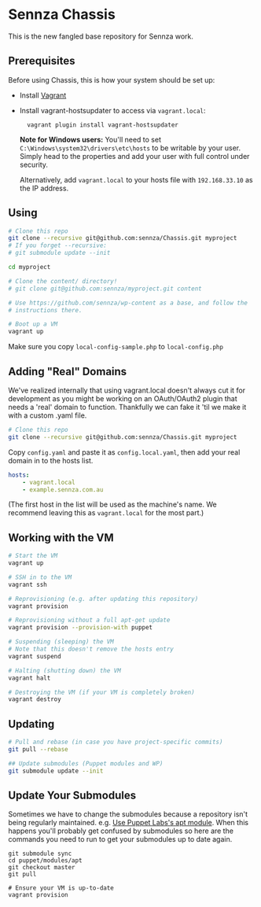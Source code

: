 # Sennza Chassis

This is the new fangled base repository for Sennza work.

## Prerequisites

Before using Chassis, this is how your system should be set up:

* Install [Vagrant](http://vagrantup.com/)
* Install vagrant-hostsupdater to access via `vagrant.local`:

		vagrant plugin install vagrant-hostsupdater

  **Note for Windows users:** You'll need to set
  `C:\Windows\system32\drivers\etc\hosts` to be writable by your user. Simply
  head to the properties and add your user with full control under security.

  Alternatively, add `vagrant.local` to your hosts file with `192.168.33.10` as
  the IP address.

## Using

```bash
# Clone this repo
git clone --recursive git@github.com:sennza/Chassis.git myproject
# If you forget --recursive:
# git submodule update --init

cd myproject

# Clone the content/ directory!
# git clone git@github.com:sennza/myproject.git content

# Use https://github.com/sennza/wp-content as a base, and follow the
# instructions there.

# Boot up a VM
vagrant up
```

Make sure you copy `local-config-sample.php` to `local-config.php`

## Adding "Real" Domains

We've realized internally that using vagrant.local doesn't always cut it for
development as you might be working on an OAuth/OAuth2 plugin that needs a
'real' domain to function. Thankfully we can fake it 'til we make it with a
custom .yaml file.

```bash
# Clone this repo
git clone --recursive git@github.com:sennza/Chassis.git myproject
```

Copy `config.yaml` and paste it as `config.local.yaml`, then add your real
domain in to the hosts list.
```yaml
hosts:
    - vagrant.local
    - example.sennza.com.au
```

(The first host in the list will be used as the machine's name. We recommend
leaving this as `vagrant.local` for the most part.)

## Working with the VM

```bash
# Start the VM
vagrant up

# SSH in to the VM
vagrant ssh

# Reprovisioning (e.g. after updating this repository)
vagrant provision

# Reprovisioning without a full apt-get update
vagrant provision --provision-with puppet

# Suspending (sleeping) the VM
# Note that this doesn't remove the hosts entry
vagrant suspend

# Halting (shutting down) the VM
vagrant halt

# Destroying the VM (if your VM is completely broken)
vagrant destroy
```


## Updating

```bash
# Pull and rebase (in case you have project-specific commits)
git pull --rebase

## Update submodules (Puppet modules and WP)
git submodule update --init
```


## Update Your Submodules

Sometimes we have to change the submodules because a repository isn't being
regularly maintained. e.g. [Use Puppet Labs's apt module][issue-5].
When this happens you'll probably get confused by submodules so here are the
commands you need to run to get your submodules up to date again.

[issue-5]: https://github.com/sennza/Chassis/issues/5

```
git submodule sync
cd puppet/modules/apt
git checkout master
git pull

# Ensure your VM is up-to-date
vagrant provision
```
